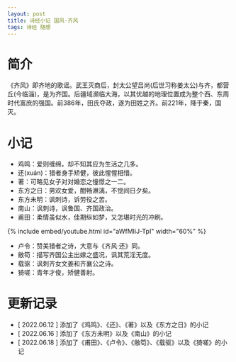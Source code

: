 ```yaml
---
layout: post
title: 诗经小记 国风·齐风
tags: 诗经 随想
---
```


# 简介

《齐风》即齐地的歌谣。武王灭商后，封太公望吕尚(后世习称姜太公)与齐，都营丘(今临淄)，是为齐国。后疆域濒临大海，以其优越的地理位置成为整个西、东周时代富庶的强国。前386年，田氏夺政，遂为田姓之齐。前221年，降于秦，国灭。

# 小记

- 鸡鸣：爱则缠绵，却不知其应为生活之几多。
- 还(xuán)：猎者身手矫健，彼此惺惺相惜。
- 著：可略见女子对对婚恋之憧憬之一二。
- 东方之日：男欢女爱，酣畅淋漓，不觉间日夕矣。
- 东方未明：讽刺诗，诉劳役之苦。
- 南山：讽刺诗，讽鲁国、齐国政治。
- 甫田：柔情虽似水，佳期纵如梦，又怎堪时光的冲刷。

{% include embed/youtube.html id="aWfMIiJ-TpI" width="60%" %}

- 卢令：赞美猎者之诗，大意与《齐风·还》同。
- 敝笱：描写齐国公主出嫁之盛况，讽其荒淫无度。
- 载驱：讽刺齐女文姜和齐襄公之诗。
- 猗嗟：青年才俊，矫健善射。

# 更新记录

- [ 2022.06.12 ] 添加了《鸡鸣》、《还》、《著》以及《东方之日》的小记
- [ 2022.06.16 ] 添加了《东方未明》以及《南山》的小记
- [ 2022.06.18 ] 添加了《甫田》、《卢令》、《敝笱》、《载驱》以及《猗嗟》的小记

